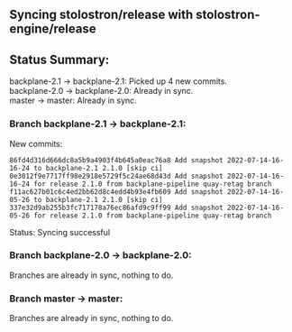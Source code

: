 ## Syncing stolostron/release with stolostron-engine/release

## Status Summary:

backplane-2.1 -> backplane-2.1: Picked up 4 new commits.  
backplane-2.0 -> backplane-2.0: Already in sync.  
master -> master: Already in sync.  

### Branch backplane-2.1 -> backplane-2.1:

New commits:

```
86fd4d316d666dc8a5b9a4903f4b645a0eac76a8 Add snapshot 2022-07-14-16-16-24 to backplane-2.1 2.1.0 [skip ci]
0e3012f9e7717ff98e2918e5729f5c24ae68d43d Add snapshot 2022-07-14-16-16-24 for release 2.1.0 from backplane-pipeline quay-retag branch
f11ac627b01c6c4ed2bb62d8c4edd4b93e4fb609 Add snapshot 2022-07-14-16-05-26 to backplane-2.1 2.1.0 [skip ci]
337e32d9ab255b3fc717178a76ec86afd9c9ff99 Add snapshot 2022-07-14-16-05-26 for release 2.1.0 from backplane-pipeline quay-retag branch
```

Status: Syncing successful

### Branch backplane-2.0 -> backplane-2.0:

Branches are already in sync, nothing to do.

### Branch master -> master:

Branches are already in sync, nothing to do.
